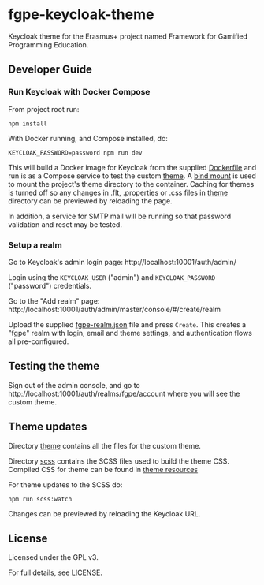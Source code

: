 # fgpe-keycloak-theme

Keycloak theme for the Erasmus+ project named Framework for Gamified Programming Education.


## Developer Guide


### Run Keycloak with Docker Compose

From project root run:

```
npm install
```

With Docker running, and Compose installed, do:

```
KEYCLOAK_PASSWORD=password npm run dev
```

This will build a Docker image for Keycloak from the supplied [Dockerfile](./dev/Dockerfile) and run is as a Compose service to test the custom [theme](./theme). A [bind mount](https://docs.docker.com/storage/bind-mounts/) is used to mount the project's theme directory to the container. Caching for themes is turned off so any changes in .flt, .properties or .css files in [theme](./theme) directory can be previewed by reloading the page.

In addition, a service for SMTP mail will be running so that password validation and reset may be tested.

### Setup a realm

Go to Keycloak's admin login page: http://localhost:10001/auth/admin/

Login using the `KEYCLOAK_USER` ("admin") and `KEYCLOAK_PASSWORD` ("password") credentials.

Go to the "Add realm" page: http://localhost:10001/auth/admin/master/console/#/create/realm

Upload the supplied [fgpe-realm.json](./keycloak/fgpe-realm.json) file and press `Create`.
This creates a "fgpe" realm with login, email and theme settings, and
authentication flows all pre-configured.

## Testing the theme

Sign out of the admin console, and go to http://localhost:10001/auth/realms/fgpe/account where you will see the custom theme.


## Theme updates

Directory [theme](./theme) contains all the files for the custom theme.

Directory [scss](./scss) contains the SCSS files used to build the theme CSS. Compiled CSS for theme can be found in [theme resources](./theme/login/resources/css)

For theme updates to the SCSS do:

```
npm run scss:watch
```

Changes can be previewed by reloading the Keycloak URL.


## License

Licensed under the GPL v3.

For full details, see [LICENSE](LICENSE).
